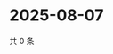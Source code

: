 # 2025-08-07

共 0 条

<!-- BEGIN ZHIHUVIDEO -->
<!-- 最后更新时间 Thu Aug 07 2025 01:16:13 GMT+0800 (China Standard Time) -->

<!-- END ZHIHUVIDEO -->
